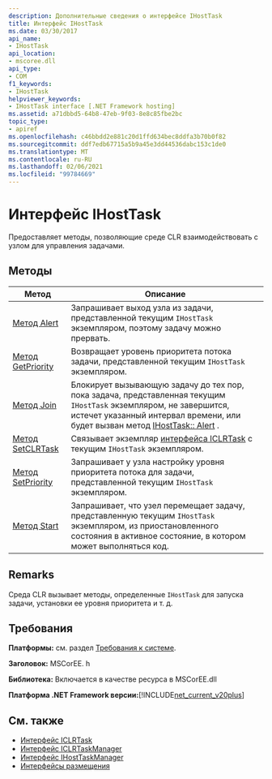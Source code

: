 ```yaml
---
description: Дополнительные сведения о интерфейсе IHostTask
title: Интерфейс IHostTask
ms.date: 03/30/2017
api_name:
- IHostTask
api_location:
- mscoree.dll
api_type:
- COM
f1_keywords:
- IHostTask
helpviewer_keywords:
- IHostTask interface [.NET Framework hosting]
ms.assetid: a71dbbd5-64b8-47eb-9f03-8e8c85fbe2bc
topic_type:
- apiref
ms.openlocfilehash: c46bbdd2e881c20d1ffd634bec8ddfa3b70b0f82
ms.sourcegitcommit: ddf7edb67715a5b9a45e3dd44536dabc153c1de0
ms.translationtype: MT
ms.contentlocale: ru-RU
ms.lasthandoff: 02/06/2021
ms.locfileid: "99784669"
---
```

# <a name="ihosttask-interface"></a>Интерфейс IHostTask

Предоставляет методы, позволяющие среде CLR взаимодействовать с узлом для управления задачами.  
  
## <a name="methods"></a>Методы  
  
|Метод|Описание|  
|------------|-----------------|  
|[Метод Alert](ihosttask-alert-method.md)|Запрашивает выход узла из задачи, представленной текущим `IHostTask` экземпляром, поэтому задачу можно прервать.|  
|[Метод GetPriority](ihosttask-getpriority-method.md)|Возвращает уровень приоритета потока задачи, представленной текущим `IHostTask` экземпляром.|  
|[Метод Join](ihosttask-join-method.md)|Блокирует вызывающую задачу до тех пор, пока задача, представленная текущим `IHostTask` экземпляром, не завершится, истечет указанный интервал времени, или будет вызван метод [IHostTask:: Alert](ihosttask-alert-method.md) .|  
|[Метод SetCLRTask](ihosttask-setclrtask-method.md)|Связывает экземпляр [интерфейса ICLRTask](iclrtask-interface.md) с текущим `IHostTask` экземпляром.|  
|[Метод SetPriority](ihosttask-setpriority-method.md)|Запрашивает у узла настройку уровня приоритета потока для задачи, представленной текущим `IHostTask` экземпляром.|  
|[Метод Start](ihosttask-start-method.md)|Запрашивает, что узел перемещает задачу, представленную текущим `IHostTask` экземпляром, из приостановленного состояния в активное состояние, в котором может выполняться код.|  
  
## <a name="remarks"></a>Remarks  

 Среда CLR вызывает методы, определенные `IHostTask` для запуска задачи, установки ее уровня приоритета и т. д.  
  
## <a name="requirements"></a>Требования  

 **Платформы:** см. раздел [Требования к системе](../../get-started/system-requirements.md).  
  
 **Заголовок:** MSCorEE. h  
  
 **Библиотека:** Включается в качестве ресурса в MSCorEE.dll  
  
 **Платформа .NET Framework версии:**[!INCLUDE[net_current_v20plus](../../../../includes/net-current-v20plus-md.md)]  
  
## <a name="see-also"></a>См. также

- [Интерфейс ICLRTask](iclrtask-interface.md)
- [Интерфейс ICLRTaskManager](iclrtaskmanager-interface.md)
- [Интерфейс IHostTaskManager](ihosttaskmanager-interface.md)
- [Интерфейсы размещения](hosting-interfaces.md)
